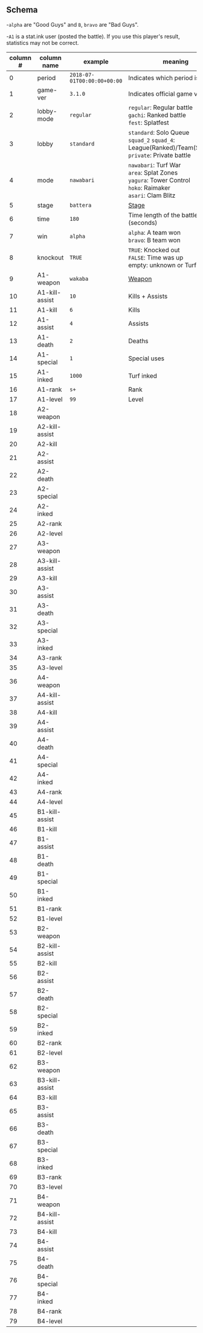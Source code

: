 Schema
------
-`alpha` are "Good Guys" and `B`, `bravo` are "Bad Guys".

-`A1` is a stat.ink user (posted the battle). If you use this player's result, statistics may not be correct.

| column # | column name | example | meaning |
|----------|-------------|---------|---------|
|  0 | period | `2018-07-01T00:00:00+00:00` | Indicates which period is. |
|  1 | game-ver | `3.1.0` | Indicates official game version. |
|  2 | lobby-mode | `regular` | `regular`: Regular battle<br>`gachi`: Ranked battle<br>`fest`: Splatfest |
|  3 | lobby | `standard` | `standard`: Solo Queue <br>`squad_2` `squad_4`: League(Ranked)/Team(Splatfest)<br>`private`: Private battle |
|  4 | mode | `nawabari` | `nawabari`: Turf War<br>`area`: Splat Zones<br>`yagura`: Tower Control<br>`hoko`: Raimaker<br>`asari`: Clam Blitz |
|  5 | stage | `battera` | [Stage](https://stat.ink/api-info/stage2) |
|  6 | time | `180` | Time length of the battle (seconds) |
|  7 | win | `alpha` | `alpha`: A team won<br>`bravo`: B team won |
|  8 | knockout | `TRUE` | `TRUE`: Knocked out<br>`FALSE`: Time was up<br>empty: unknown or Turf War |
|  9 | A1-weapon | `wakaba` | [Weapon](https://stat.ink/api-info/weapon2) |
| 10 | A1-kill-assist | `10` | Kills + Assists |
| 11 | A1-kill | `6` | Kills |
| 12 | A1-assist | `4` | Assists |
| 13 | A1-death | `2` | Deaths |
| 14 | A1-special | `1` | Special uses |
| 15 | A1-inked | `1000` | Turf inked |
| 16 | A1-rank | `s+` | Rank |
| 17 | A1-level | `99` | Level |
| 18 | A2-weapon | | |
| 19 | A2-kill-assist | | |
| 20 | A2-kill | | |
| 21 | A2-assist | | |
| 22 | A2-death | | |
| 23 | A2-special | | |
| 24 | A2-inked | | |
| 25 | A2-rank | | |
| 26 | A2-level | | |
| 27 | A3-weapon | | |
| 28 | A3-kill-assist | | |
| 29 | A3-kill | | |
| 30 | A3-assist | | |
| 31 | A3-death | | |
| 32 | A3-special | | |
| 33 | A3-inked | | |
| 34 | A3-rank | | |
| 35 | A3-level | | |
| 36 | A4-weapon | | |
| 37 | A4-kill-assist | | |
| 38 | A4-kill | | |
| 39 | A4-assist | | |
| 40 | A4-death | | |
| 41 | A4-special | | |
| 42 | A4-inked | | |
| 43 | A4-rank | | |
| 44 | A4-level | | |
| 45 | B1-kill-assist | | |
| 46 | B1-kill | | |
| 47 | B1-assist | | |
| 48 | B1-death | | |
| 49 | B1-special | | |
| 50 | B1-inked | | |
| 51 | B1-rank | | |
| 52 | B1-level | | |
| 53 | B2-weapon | | |
| 54 | B2-kill-assist | | |
| 55 | B2-kill | | |
| 56 | B2-assist | | |
| 57 | B2-death | | |
| 58 | B2-special | | |
| 59 | B2-inked | | |
| 60 | B2-rank | | |
| 61 | B2-level | | |
| 62 | B3-weapon | | |
| 63 | B3-kill-assist | | |
| 64 | B3-kill | | |
| 65 | B3-assist | | |
| 66 | B3-death | | |
| 67 | B3-special | | |
| 68 | B3-inked | | |
| 69 | B3-rank | | |
| 70 | B3-level | | |
| 71 | B4-weapon | | |
| 72 | B4-kill-assist | | |
| 73 | B4-kill | | |
| 74 | B4-assist | | |
| 75 | B4-death | | |
| 76 | B4-special | | |
| 77 | B4-inked | | |
| 78 | B4-rank | | |
| 79 | B4-level | | |
